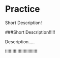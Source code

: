 # Practice


Short Description!

###Short Description!!!!!

Description.....

!!!!!!!!!!!!!!!!!!!!!!!!!!
